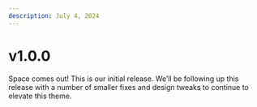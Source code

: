 ```yaml
---
description: July 4, 2024
---
```


# v1.0.0

Space comes out! This is our initial release. We’ll be following up this release with a number of smaller fixes and design tweaks to continue to elevate this theme.
